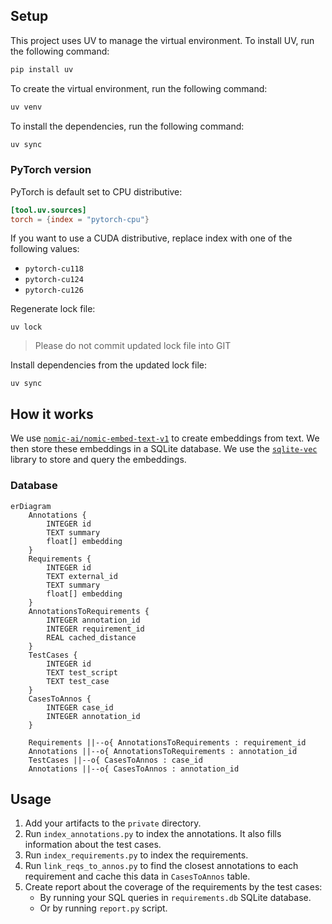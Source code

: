 ## Setup

This project uses UV to manage the virtual environment. To install UV, run the following command:

```bash
pip install uv
```

To create the virtual environment, run the following command:

```bash
uv venv
```

To install the dependencies, run the following command:

```bash
uv sync
```

### PyTorch version

PyTorch is default set to CPU distributive:

```toml
[tool.uv.sources]
torch = {index = "pytorch-cpu"}
```

If you want to use a CUDA distributive, replace index with one of the following values:

- `pytorch-cu118`
- `pytorch-cu124`
- `pytorch-cu126`

Regenerate lock file:
```shell
uv lock
```

> Please do not commit updated lock file into GIT

Install dependencies from the updated lock file:

```shell
uv sync
```

## How it works

We use [`nomic-ai/nomic-embed-text-v1`](https://huggingface.co/nomic-ai/nomic-embed-text-v1) to create embeddings from text. 
We then store these embeddings in a SQLite database. 
We use the [`sqlite-vec`](https://github.com/asg017/sqlite-vec) library to store and query the embeddings.

### Database

```mermaid
erDiagram
    Annotations {
        INTEGER id
        TEXT summary
        float[] embedding
    }
    Requirements {
        INTEGER id
        TEXT external_id
        TEXT summary
        float[] embedding
    }
    AnnotationsToRequirements {
        INTEGER annotation_id
        INTEGER requirement_id
        REAL cached_distance
    }
    TestCases {
        INTEGER id
        TEXT test_script
        TEXT test_case
    }
    CasesToAnnos {
        INTEGER case_id
        INTEGER annotation_id
    }

    Requirements ||--o{ AnnotationsToRequirements : requirement_id
    Annotations ||--o{ AnnotationsToRequirements : annotation_id
    TestCases ||--o{ CasesToAnnos : case_id
    Annotations ||--o{ CasesToAnnos : annotation_id
```

## Usage

1. Add your artifacts to the `private` directory.
2. Run `index_annotations.py` to index the annotations. It also fills information about the test cases.
3. Run `index_requirements.py` to index the requirements.
4. Run `link_reqs_to_annos.py` to find the closest annotations to each requirement and cache this data in 
   `CasesToAnnos` table.
5. Create report about the coverage of the requirements by the test cases:
    - By running your SQL queries in `requirements.db` SQLite database.
    - Or by running `report.py` script.